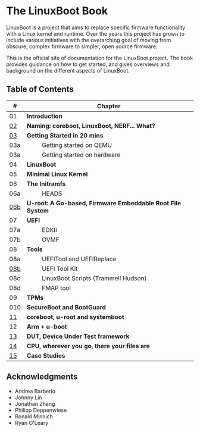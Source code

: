 # The LinuxBoot Book

LinuxBoot is a project that aims to replace specific firmware functionality with
a Linux kernel and runtime. Over the years this project has grown to include 
various initiatives with the overarching goal of moving from obscure, complex 
firmware to simpler, open source firmware. 

This is the official site of documentation for the LinuxBoot project. The book 
provides guidance on how to get started, and gives overviews and 
background on the different aspects of LinuxBoot.

## Table of Contents

| #   | Chapter |
| --- | ------- |
| 01  | **Introduction** |
| [02](naming/README.md) | **Naming: coreboot, LinuxBoot, NERF... What?** |
| [03](getting_started/README.md) | **Getting Started in 20 mins** |
| 03a | &emsp; &emsp; Getting started on QEMU |
| 03a | &emsp; &emsp; Getting started on hardware |
| 04  | **LinuxBoot** |
| 05  | **Minimal Linux Kernel** |
| 06  | **The Initramfs** |
| 06a | &emsp; &emsp; HEADS |
| [06b](u-root/README.md) | **U-root: A Go-based, Firmware Embeddable Root File System** |
| 07  | **UEFI** |
| 07a | &emsp; &emsp; EDKII |
| 07b | &emsp; &emsp; OVMF |
| 08  | **Tools** |
| 08a | &emsp; &emsp; UEFITool and UEFIReplace |
| [08b](UEFI_Tool_Kit/README.md) | &emsp; &emsp; UEFI Tool Kit |
| 08c | &emsp; &emsp; LinuxBoot Scripts (Trammell Hudson) |
| 08d | &emsp; &emsp; FMAP tool |
| 09  | **TPMs** |
| 010  | **SecureBoot and BootGuard** |
| [11](coreboot.u-root.systemboot/README.md)  | **coreboot, u-root and systemboot** |
| 12  | **Arm + u-boot** |
| [13](dut/README.md) | **DUT, Device Under Test framework** |
| [14](cpu/README.md) | **CPU, wherever you go, there your files are** |
| [15](case_studies/README.md) | **Case Studies** |

## Acknowledgments

* Andrea Barberio
* Johnny Lin
* Jonathan Zhang
* Philipp Deppenwiese
* Ronald Minnich
* Ryan O'Leary
